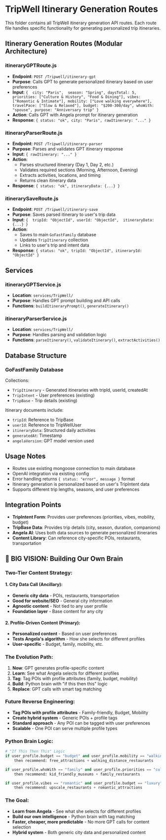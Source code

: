 # TripWell Itinerary Generation Routes

This folder contains all TripWell itinerary generation API routes. Each route file handles specific functionality for generating personalized trip itineraries.

## Itinerary Generation Routes (Modular Architecture)

### itineraryGPTRoute.js
- **Endpoint**: `POST /Tripwell/itinerary-gpt`
- **Purpose**: Calls GPT to generate personalized itinerary based on user preferences
- **Input**: `{ 
    city: "Paris", 
    season: "Spring",
    daysTotal: 5,
    priorities: ["Culture & History", "Food & Dining"],
    vibes: ["Romantic & Intimate"],
    mobility: ["Love walking everywhere"],
    travelPace: ["Slow & Relaxed"],
    budget: "$200-300/day",
    whoWith: "spouse",
    purpose: "Anniversary trip"
  }`
- **Action**: Calls GPT with Angela prompt for itinerary generation
- **Response**: `{ status: "ok", city: "Paris", rawItinerary: "..." }`

### itineraryParserRoute.js
- **Endpoint**: `POST /Tripwell/itinerary-parser`
- **Purpose**: Parses and validates GPT itinerary response
- **Input**: `{ rawItinerary: "..." }`
- **Action**: 
  - Parses structured itinerary (Day 1, Day 2, etc.)
  - Validates required sections (Morning, Afternoon, Evening)
  - Extracts activities, locations, and timing
  - Returns clean itinerary data
- **Response**: `{ status: "ok", itineraryData: {...} }`

### itinerarySaveRoute.js
- **Endpoint**: `POST /Tripwell/itinerary-save`
- **Purpose**: Saves parsed itinerary to user's trip data
- **Input**: `{ 
    tripId: "ObjectId",
    userId: "ObjectId", 
    itineraryData: {...}
  }`
- **Action**: 
  - Saves to main `GoFastFamily` database
  - Updates `TripItinerary` collection
  - Links to user's trip and intent data
- **Response**: `{ status: "ok", tripId: "ObjectId", itineraryId: "ObjectId" }`

## Services

### itineraryGPTService.js
- **Location**: `services/TripWell/`
- **Purpose**: Handles GPT prompt building and API calls
- **Functions**: `buildItineraryPrompt()`, `generateItinerary()`

### itineraryParserService.js
- **Location**: `services/TripWell/`
- **Purpose**: Handles parsing and validation logic
- **Functions**: `parseItinerary()`, `validateItinerary()`, `extractActivities()`

## Database Structure

### GoFastFamily Database
Collections:
- `TripItinerary` - Generated itineraries with tripId, userId, createdAt
- `TripIntent` - User preferences (existing)
- `TripBase` - Trip details (existing)

Itinerary documents include:
- `tripId`: Reference to TripBase
- `userId`: Reference to TripWellUser
- `itineraryData`: Structured daily activities
- `generatedAt`: Timestamp
- `angelaVersion`: GPT model version used

## Usage Notes

- Routes use existing mongoose connection to main database
- OpenAI integration via existing config
- Error handling returns `{ status: "error", message }` format
- Itinerary generation is personalized based on user's TripIntent data
- Supports different trip lengths, seasons, and user preferences

## Integration Points

- **TripIntent Form**: Provides user preferences (priorities, vibes, mobility, budget)
- **TripBase Data**: Provides trip details (city, season, duration, companions)
- **Angela AI**: Uses both data sources to generate personalized itineraries
- **Content Library**: Can reference city-specific POIs, restaurants, transportation

## 🧠 **BIG VISION: Building Our Own Brain**

### **Two-Tier Content Strategy:**

#### **1. City Data Call (Ancillary):**
- **Generic city data** - POIs, restaurants, transportation
- **Good for website/SEO** - General city information
- **Agnostic content** - Not tied to any user profile
- **Foundation layer** - Base content for any city

#### **2. Profile-Driven Content (Primary):**
- **Personalized content** - Based on user preferences
- **Tests Angela's algorithm** - How she selects for different profiles
- **User-specific** - Budget, family, mobility, etc.

### **The Evolution Path:**
1. **Now**: GPT generates profile-specific content
2. **Learn**: See what Angela selects for different profiles
3. **Tag**: Tag POIs with profile attributes (family, budget, mobility)
4. **Build**: Python brain with "if this then this" logic
5. **Replace**: GPT calls with smart tag matching

### **Future Reverse Engineering:**
- **Tag POIs with profile attributes** - Family-friendly, Budget, Mobility
- **Create hybrid system** - Generic POIs + profile tags
- **Standard approach** - Any POI can be tagged with user preferences
- **Scalable** - One POI can serve multiple profile types

### **Python Brain Logic:**
```python
# "If This Then This" Logic
if user_profile.budget == "budget" and user_profile.mobility == "walking":
    then recommend: free_attractions + walking_distance_restaurants

if user_profile.whoWith == "family" and user_profile.priorities == "culture":
    then recommend: kid_friendly_museums + family_restaurants

if user_profile.vibes == "romantic" and user_profile.budget == "luxury":
    then recommend: upscale_restaurants + romantic_attractions
```

### **The Goal:**
- **Learn from Angela** - See what she selects for different profiles
- **Build our own intelligence** - Python brain with tag matching
- **Faster, cheaper, more predictable** - No more GPT calls for content selection
- **Hybrid system** - Both generic city data and personalized content
